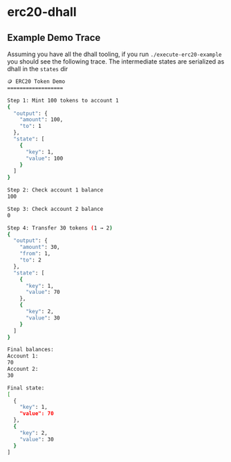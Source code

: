 # erc20-dhall

## Example Demo Trace

Assuming you have all the dhall tooling, if you run `./execute-erc20-example` you should see the following trace.
The intermediate states are serialized as dhall in the `states` dir

```bash
🪙 ERC20 Token Demo
==================

Step 1: Mint 100 tokens to account 1
{
  "output": {
    "amount": 100,
    "to": 1
  },
  "state": [
    {
      "key": 1,
      "value": 100
    }
  ]
}

Step 2: Check account 1 balance
100

Step 3: Check account 2 balance
0

Step 4: Transfer 30 tokens (1 → 2)
{
  "output": {
    "amount": 30,
    "from": 1,
    "to": 2
  },
  "state": [
    {
      "key": 1,
      "value": 70
    },
    {
      "key": 2,
      "value": 30
    }
  ]
}

Final balances:
Account 1:
70
Account 2:
30

Final state:
[
  {
    "key": 1,
    "value": 70
  },
  {
    "key": 2,
    "value": 30
  }
]

```
